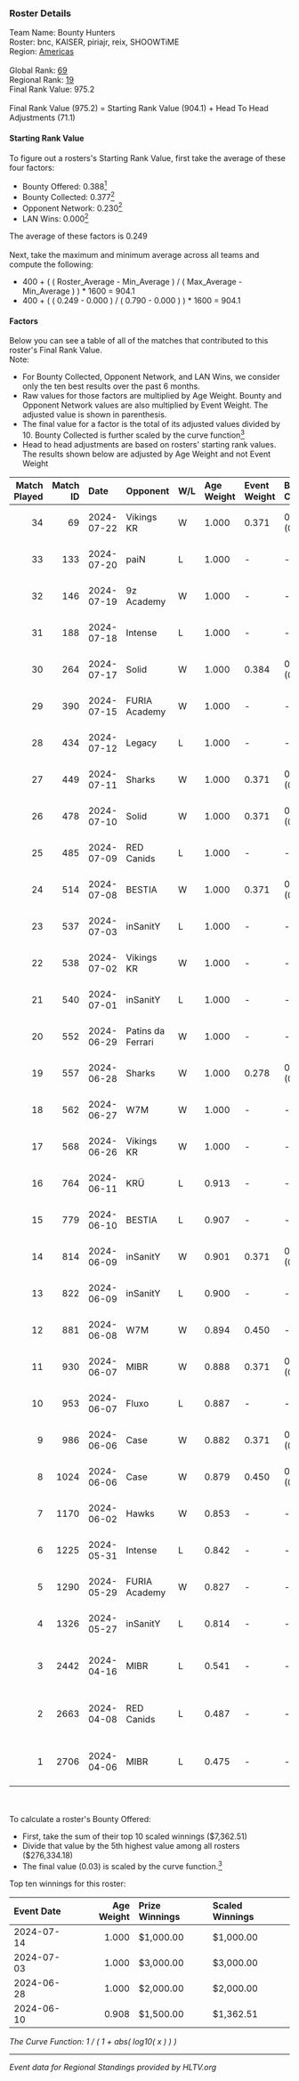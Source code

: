 ### Roster Details<br />
Team Name: Bounty Hunters<br />
Roster: bnc, KAISER, piriajr, reix, SHOOWTiME<br />
Region: [Americas]( ../standings_americas.md)<br />
<br />
Global Rank: [69](../standings_global.md)<br />
Regional Rank: [19]( ../standings_americas.md)<br />
Final Rank Value:  975.2<br />
<br />
Final Rank Value (975.2) = Starting Rank Value (904.1) + Head To Head Adjustments (71.1)<br />

#### Starting Rank Value<br />
To figure out a rosters's Starting Rank Value, first take the average of these four factors:<br />
- Bounty Offered: 0.388[<sup>1</sup>](#table2)
- Bounty Collected: 0.377[<sup>2</sup>](#table1)
- Opponent Network: 0.230[<sup>2</sup>](#table1)
- LAN Wins: 0.000[<sup>2</sup>](#table1)

The average of these factors is 0.249<br />
<br />
Next, take the maximum and minimum average across all teams and compute the following:<br />
- 400 + ( ( Roster_Average - Min_Average ) / ( Max_Average - Min_Average ) ) * 1600 = 904.1
- 400 + ( ( 0.249 - 0.000 ) / ( 0.790 - 0.000 ) ) * 1600 = 904.1


#### Factors<br />
Below you can see a table of all of the matches that contributed to this roster's Final Rank Value.<br />
Note:<br />

- For Bounty Collected, Opponent Network, and LAN Wins, we consider only the ten best results over the past 6 months.
- Raw values for those factors are multiplied by Age Weight. Bounty and Opponent Network values are also multiplied by Event Weight. The adjusted value is shown in parenthesis.
- The final value for a factor is the total of its adjusted values divided by 10. Bounty Collected is further scaled by the curve function[<sup>3</sup>](#curveFunction)
- Head to head adjustments are based on rosters' starting rank values. The results shown below are adjusted by Age Weight and not Event Weight
<span id="table1"></span><br />


| Match Played | Match ID | Date       | Opponent          | W/L | Age Weight | Event Weight | Bounty Collected | Opponent Network | LAN Wins  | H2H Adj. | Roster                                |
| -: | -: | :- | :- | :- | :- | :- | :- | :- | :- | -: | :- |
|           34 |       69 | 2024-07-22 | Vikings KR        | W   | 1.000      | 0.371        | 0.011 (0.004)    | 0.415 (0.154)    | 0 (0.000) |    10.61 | bnc, KAISER, piriajr, reix, SHOOWTiME |
|           33 |      133 | 2024-07-20 | paiN              | L   | 1.000      | -            | -                | -                | -         |    -2.58 | bnc, KAISER, piriajr, reix, SHOOWTiME |
|           32 |      146 | 2024-07-19 | 9z Academy        | W   | 1.000      | -            | -                | -                | 0 (0.000) |     2.30 | bnc, KAISER, piriajr, reix, SHOOWTiME |
|           31 |      188 | 2024-07-18 | Intense           | L   | 1.000      | -            | -                | -                | -         |   -26.57 | bnc, KAISER, piriajr, reix, SHOOWTiME |
|           30 |      264 | 2024-07-17 | Solid             | W   | 1.000      | 0.384        | 0.037 (0.014)    | 0.791 (0.304)    | 0 (0.000) |    10.06 | bnc, KAISER, piriajr, reix, SHOOWTiME |
|           29 |      390 | 2024-07-15 | FURIA Academy     | W   | 1.000      | -            | -                | -                | 0 (0.000) |     2.27 | bnc, KAISER, piriajr, reix, SHOOWTiME |
|           28 |      434 | 2024-07-12 | Legacy            | L   | 1.000      | -            | -                | -                | -         |   -11.22 | bnc, KAISER, piriajr, reix, SHOOWTiME |
|           27 |      449 | 2024-07-11 | Sharks            | W   | 1.000      | 0.371        | 0.038 (0.014)    | 0.538 (0.199)    | 0 (0.000) |    16.92 | bnc, KAISER, piriajr, reix, SHOOWTiME |
|           26 |      478 | 2024-07-10 | Solid             | W   | 1.000      | 0.371        | 0.037 (0.014)    | 0.791 (0.293)    | 0 (0.000) |    10.87 | bnc, KAISER, piriajr, reix, SHOOWTiME |
|           25 |      485 | 2024-07-09 | RED Canids        | L   | 1.000      | -            | -                | -                | -         |    -6.87 | bnc, KAISER, piriajr, reix, SHOOWTiME |
|           24 |      514 | 2024-07-08 | BESTIA            | W   | 1.000      | 0.371        | 0.114 (0.042)    | 0.740 (0.274)    | 0 (0.000) |    19.70 | bnc, KAISER, piriajr, reix, SHOOWTiME |
|           23 |      537 | 2024-07-03 | inSanitY          | L   | 1.000      | -            | -                | -                | -         |   -11.43 | bnc, KAISER, piriajr, reix, SHOOWTiME |
|           22 |      538 | 2024-07-02 | Vikings KR        | W   | 1.000      | -            | -                | -                | 0 (0.000) |    10.68 | bnc, KAISER, piriajr, reix, SHOOWTiME |
|           21 |      540 | 2024-07-01 | inSanitY          | L   | 1.000      | -            | -                | -                | -         |   -11.96 | bnc, KAISER, piriajr, reix, SHOOWTiME |
|           20 |      552 | 2024-06-29 | Patins da Ferrari | W   | 1.000      | -            | -                | -                | 0 (0.000) |    10.43 | bnc, KAISER, piriajr, reix, SHOOWTiME |
|           19 |      557 | 2024-06-28 | Sharks            | W   | 1.000      | 0.278        | 0.038 (0.010)    | -                | 0 (0.000) |    19.89 | bnc, KAISER, piriajr, reix, SHOOWTiME |
|           18 |      562 | 2024-06-27 | W7M               | W   | 1.000      | -            | -                | -                | -         |    10.04 | bnc, KAISER, piriajr, reix, SHOOWTiME |
|           17 |      568 | 2024-06-26 | Vikings KR        | W   | 1.000      | -            | -                | -                | -         |    10.79 | bnc, KAISER, piriajr, reix, SHOOWTiME |
|           16 |      764 | 2024-06-11 | KRÜ               | L   | 0.913      | -            | -                | -                | -         |   -16.33 | bnc, KAISER, piriajr, reix, SHOOWTiME |
|           15 |      779 | 2024-06-10 | BESTIA            | L   | 0.907      | -            | -                | -                | -         |    -9.20 | bnc, KAISER, piriajr, reix, SHOOWTiME |
|           14 |      814 | 2024-06-09 | inSanitY          | W   | 0.901      | 0.371        | 0.060 (0.020)    | 0.458 (0.153)    | -         |    16.94 | bnc, KAISER, piriajr, reix, SHOOWTiME |
|           13 |      822 | 2024-06-09 | inSanitY          | L   | 0.900      | -            | -                | -                | -         |   -11.33 | bnc, KAISER, piriajr, reix, SHOOWTiME |
|           12 |      881 | 2024-06-08 | W7M               | W   | 0.894      | 0.450        | -                | 0.495 (0.199)    | -         |     9.36 | bnc, KAISER, piriajr, reix, SHOOWTiME |
|           11 |      930 | 2024-06-07 | MIBR              | W   | 0.888      | 0.371        | 0.257 (0.085)    | 0.561 (0.185)    | -         |    26.83 | bnc, KAISER, piriajr, reix, SHOOWTiME |
|           10 |      953 | 2024-06-07 | Fluxo             | L   | 0.887      | -            | -                | -                | -         |    -6.63 | bnc, KAISER, piriajr, reix, SHOOWTiME |
|            9 |      986 | 2024-06-06 | Case              | W   | 0.882      | 0.371        | 0.028 (0.009)    | 0.751 (0.245)    | -         |    13.55 | bnc, KAISER, piriajr, reix, SHOOWTiME |
|            8 |     1024 | 2024-06-06 | Case              | W   | 0.879      | 0.450        | 0.028 (0.011)    | 0.751 (0.297)    | -         |    14.61 | bnc, KAISER, piriajr, reix, SHOOWTiME |
|            7 |     1170 | 2024-06-02 | Hawks             | W   | 0.853      | -            | -                | -                | -         |     3.78 | bnc, KAISER, piriajr, reix, SHOOWTiME |
|            6 |     1225 | 2024-05-31 | Intense           | L   | 0.842      | -            | -                | -                | -         |   -21.78 | bnc, KAISER, piriajr, reix, SHOOWTiME |
|            5 |     1290 | 2024-05-29 | FURIA Academy     | W   | 0.827      | -            | -                | -                | -         |     3.07 | bnc, KAISER, piriajr, reix, SHOOWTiME |
|            4 |     1326 | 2024-05-27 | inSanitY          | L   | 0.814      | -            | -                | -                | -         |   -10.77 | bnc, KAISER, piriajr, reix, SHOOWTiME |
|            3 |     2442 | 2024-04-16 | MIBR              | L   | 0.541      | -            | -                | -                | -         |    -0.65 | bnc, KAISER, reix, SHOOWTiME, Tomate  |
|            2 |     2663 | 2024-04-08 | RED Canids        | L   | 0.487      | -            | -                | -                | -         |    -3.56 | bnc, KAISER, reix, SHOOWTiME, Tomate  |
|            1 |     2706 | 2024-04-06 | MIBR              | L   | 0.475      | -            | -                | -                | -         |    -0.70 | bnc, KAISER, reix, SHOOWTiME, Tomate  |

<br />
<span id="table2"></span><br />
To calculate a roster's Bounty Offered:<br />

- First, take the sum of their top 10 scaled winnings ($7,362.51)
- Divide that value by the 5th highest value among all rosters ($276,334.18)
- The final value (0.03) is scaled by the curve function.[<sup>3</sup>](#curveFunction)

Top ten winnings for this roster:<br />

| Event Date | Age Weight | Prize Winnings | Scaled Winnings |
| :- | -: | :- | :- |
| 2024-07-14 |      1.000 | $1,000.00      | $1,000.00       |
| 2024-07-03 |      1.000 | $3,000.00      | $3,000.00       |
| 2024-06-28 |      1.000 | $2,000.00      | $2,000.00       |
| 2024-06-10 |      0.908 | $1,500.00      | $1,362.51       |


<span id="curveFunction"></span>_The Curve Function: 1 / ( 1 + abs( log10( x ) ) )_<br />

---
_Event data for Regional Standings provided by HLTV.org_<br />
